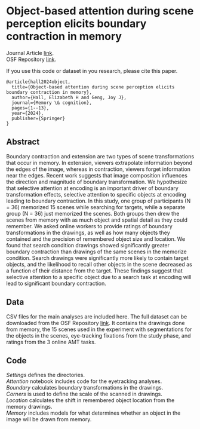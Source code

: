 # Object-based attention during scene perception elicits boundary contraction in memory
Journal Article [link](https://rdcu.be/dHWZk).
<br> OSF Repository [link](https://osf.io/mkas7/). 

If you use this code or dataset in you research, please cite this paper. 

```
@article{hall2024object,
  title={Object-based attention during scene perception elicits boundary contraction in memory},
  author={Hall, Elizabeth H and Geng, Joy J},
  journal={Memory \& cognition},
  pages={1--13},
  year={2024},
  publisher={Springer}
}
```

## Abstract

Boundary contraction and extension are two types of scene transformations that occur in memory. In extension, viewers extrapolate information beyond the edges of the image, whereas in contraction, viewers forget information near the edges. Recent work suggests that image composition influences the direction and magnitude of boundary transformation. We hypothesize that selective attention at encoding is an important driver of boundary transformation effects, selective attention to specific objects at encoding leading to boundary contraction. In this study, one group of participants (N = 36) memorized 15 scenes while searching for targets, while a separate group (N = 36) just memorized the scenes. Both groups then drew the scenes from memory with as much object and spatial detail as they could remember. We asked online workers to provide ratings of boundary transformations in the drawings, as well as how many objects they contained and the precision of remembered object size and location. We found that search condition drawings showed significantly greater boundary contraction than drawings of the same scenes in the memorize condition. Search drawings were significantly more likely to contain target objects, and the likelihood to recall other objects in the scene decreased as a function of their distance from the target. These findings suggest that selective attention to a specific object due to a search task at encoding will lead to significant boundary contraction.

## Data

CSV files for the main analyses are included here. The full dataset can be downloaded from the OSF Repository [link](https://osf.io/mkas7/). It contains the drawings done from memory, the 15 scenes used in the experiment with segmentations for the objects in the scenes, eye-tracking fixations from the study phase, and ratings from the 3 online AMT tasks. 

## Code 

<i>Settings</i> defines the directories. <br>
<i>Attention</i> notebook includes code for the eyetracking analyses. 
<br><i>Boundary</i> calculates boundary transformations in the drawings. 
<br><i>Corners</i> is used to define the scale of the scanned in drawings.
<br><i>Location</i> calculates the shift in remembered object location from the memory drawings.
<br><i>Memory</i> includes models for what determines whether an object in the image will be drawn from memory. 
